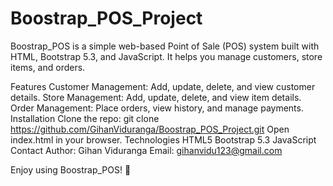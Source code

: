 ﻿# Boostrap_POS_Project

Boostrap_POS is a simple web-based Point of Sale (POS) system built with HTML, Bootstrap 5.3, and JavaScript. It helps you manage customers, store items, and orders.

Features
Customer Management: Add, update, delete, and view customer details.
Store Management: Add, update, delete, and view item details.
Order Management: Place orders, view history, and manage payments.
Installation
Clone the repo: git clone https://github.com/GihanViduranga/Boostrap_POS_Project.git
Open index.html in your browser.
Technologies
HTML5
Bootstrap 5.3
JavaScript
Contact
Author: Gihan Viduranga
Email: gihanvidu123@gmail.com

Enjoy using Boostrap_POS! 🚀
